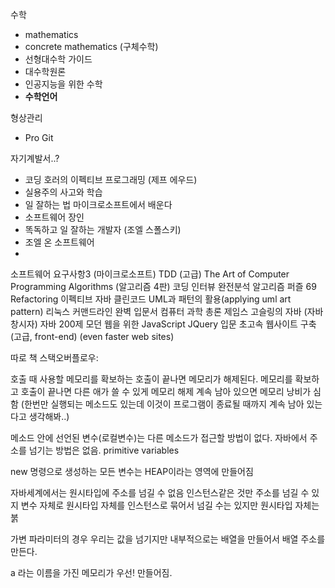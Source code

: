 수학

- mathematics
- concrete mathematics (구체수학)
- 선형대수학 가이드
- 대수학원론
- 인공지능을 위한  수학
- **수학언어**

형상관리

- Pro Git

자기계발서..?
- 코딩 호러의 이펙티브 프로그래밍 (제프 에우드)
- 실용주의 사고와 학습
- 일 잘하는 법 마이크로소프트에서 배운다
- 소프트웨어 장인
- 똑독하고 일 잘하는 개발자 (조엘 스폴스키)
- 조엘 온 소프트웨어
- 
소프트웨어 요구사항3 (마이크로소프트)
  TDD (고급)
  The Art of Computer Programming
  Algorithms (알고리즘 4판)
  코딩 인터뷰 완전분석 
  알고리즘 퍼즐 69
  Refactoring
  이펙티브 자바
  클린코드
  UML과 패턴의 활용(applying uml art pattern)
  리눅스 커맨드라인 완벽 입문서
  컴퓨터 과학 총론
  제임스 고슬링의 자바 (자바 창시자) 
  자바 200제
  모던 웹을 위한 JavaScript JQuery 입문
  초고속 웹사이트 구축 (고급, front-end) (even faster web sites)



따로 책 
스택오버플로우: 

호출 때 사용할 메모리를 확보하는 호출이 끝나면 메모리가 해제된다. 
메모리를 확보하고 호출이 끝나면 다른 애가 쓸 수 있게 메모리 해제
계속 남아 있으면 메모리 낭비가 심함 (한번만 실행되는 메소드도 있는데 이것이 프로그램이 종료될 때까지 계속 남아 있는다고 생각해봐..)

메소드 안에 선언된 변수(로컬변수)는 다른 메소드가 접근할 방법이 없다.
자바에서 주소를 넘기는 방법은 없음. primitive variables


new 명령으로 생성하는 모든 변수는 HEAP이라는 영역에 만들어짐 

자바세계에서는 원시타입에 주소를 넘길 수 없음
인스턴스같은 것만 주소를 넘길 수 있지 변수 자체로 
원시타입 자체를 인스턴스로 묶어서 넘길 수는 있지만 원시타입 자체는 붉 

가변 파라미터의 경우 우리는 값을 넘기지만 내부적으로는 배열을 만들어서 배열 주소를 만든다. 


a 라는 이름을 가진 메모리가 우선! 만들어짐. 